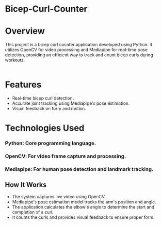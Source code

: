 # Bicep-Curl-Counter

# Overview <br>
This project is a bicep curl counter application developed using Python. It utilizes OpenCV for video processing and Mediapipe for real-time pose detection, providing an efficient way to track and count bicep curls during workouts. <br> <br>

# Features <br>
* Real-time bicep curl detection.
* Accurate joint tracking using Mediapipe's pose estimation.
* Visual feedback on form and motion.<br>

# Technologies Used
### Python: Core programming language.
###  OpenCV: For video frame capture and processing.
### Mediapipe: For human pose detection and landmark tracking.<br>
## How It Works
* The system captures live video using OpenCV.
* Mediapipe's pose estimation model tracks the arm's position and angle.
* The application calculates the elbow's angle to determine the start and completion of a curl.
* It counts the curls and provides visual feedback to ensure proper form.
